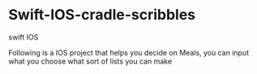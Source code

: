 # Swift-IOS-cradle-scribbles
swift IOS

Following is a IOS project that helps you decide on Meals, you can input what you choose what sort of lists you can make
